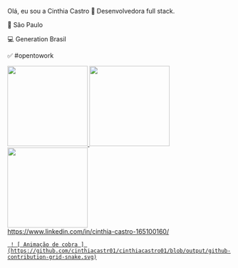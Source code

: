 Olá, eu sou a Cinthia Castro 📍 Desenvolvedora full stack.

📌 São Paulo

💻 Generation Brasil 

✅ #opentowork


 <div>
  <a href="https://github.com/cinthiacastr01">
  <img height = "180em" src = "https://github-readme-stats.vercel.app/api?username=cinthiacastr01&show_icons=true&theme=dracula&include_all_commits=true&count_private=true" />
  <img height = "180em" src = "https://github-readme-stats.vercel.app/api/top-langs/?username=cinthiacastr01&layout=compact&langs_count= 16 & theme = dracula" />
  <img height = "180em" src = "https://github-readme-stats.vercel.app/api/top-langs/?username=cinthiacastr01&layout=compact&langs_count= 7 & theme = dracula" />
</div/>
<div/>
   https://www.linkedin.com/in/cinthia-castro-165100160/
<div/>
  
     ! [ Animação de cobra ] (https://github.com/cinthiacastr01/cinthiacastro01/blob/output/github-contribution-grid-snake.svg)
